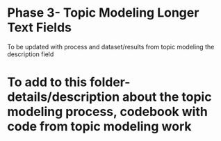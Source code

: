 # Phase 3- Topic Modeling Longer Text Fields
To be updated with process and dataset/results from topic modeling the description field

# To add to this folder- details/description about the topic modeling process, codebook with code from topic modeling work